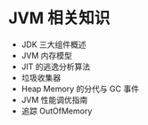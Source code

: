 # JVM 相关知识
- JDK 三大组件概述
- JVM 内存模型
- JIT 的逃逸分析算法
- 垃圾收集器
- Heap Memory 的分代与 GC 事件
- JVM 性能调优指南
- 追踪 OutOfMemory

